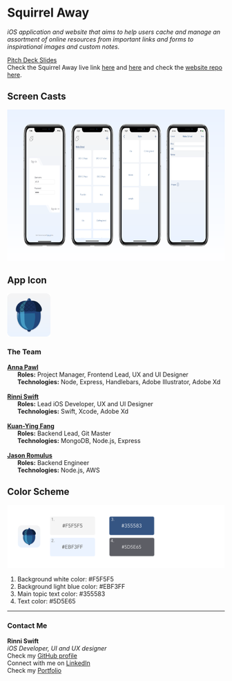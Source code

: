 # Squirrel Away

*iOS application and website that aims to help users cache and manage an assortment of online resources from important links and forms to inspirational images and custom notes.*

[Pitch Deck Slides](https://docs.google.com/presentation/d/1ZklSnnp-zRMfFw25vopJZ020I-NSlppPIbStpQbayfs/edit?usp=sharing)\
Check the Squirrel Away live link [here](https://squirrel-env.herokuapp.com/) and [here](https://squirrelaway.herokuapp.com/) and check the [website repo here](https://github.com/AnniePawl/SPD1.3).


## Screen Casts
<img src="Images/appScreenshots.png" width="730" height="350" />

## App Icon
<img src="Images/appIcon.png" width="100" height="100" />




### The Team
**[Anna Pawl](https://github.com/AnniePawl)**\
&nbsp;&nbsp;&nbsp;&nbsp;&nbsp;&nbsp;**Roles:** Project Manager, Frontend Lead, UX and UI Designer\
&nbsp;&nbsp;&nbsp;&nbsp;&nbsp;&nbsp;**Technologies:** Node, Express, Handlebars, Adobe Illustrator, Adobe Xd
\
\
**[Rinni Swift](https://github.com/RinniSwift)**\
&nbsp;&nbsp;&nbsp;&nbsp;&nbsp;&nbsp;**Roles:** Lead iOS Developer, UX and UI Designer\
&nbsp;&nbsp;&nbsp;&nbsp;&nbsp;&nbsp;**Technologies:** Swift, Xcode, Adobe Xd
\
\
**[Kuan-Ying Fang](https://github.com/kfa408)**\
&nbsp;&nbsp;&nbsp;&nbsp;&nbsp;&nbsp;**Roles:** Backend Lead, Git Master\
&nbsp;&nbsp;&nbsp;&nbsp;&nbsp;&nbsp;**Technologies:** MongoDB, Node.js, Express
\
\
**[Jason Romulus](https://github.com/jasonromulus)**\
&nbsp;&nbsp;&nbsp;&nbsp;&nbsp;&nbsp;**Roles:** Backend Engineer\
&nbsp;&nbsp;&nbsp;&nbsp;&nbsp;&nbsp;**Technologies:** Node.js, AWS 



## Color Scheme
![color swatches](Images/colorSwatch.png)

1. Background white color: #F5F5F5
2. Background light blue color: #EBF3FF
3. Main topic text color: #355583
4. Text color: #5D5E65


---
### Contact Me
**Rinni Swift**\
*iOS Developer, UI and UX designer*\
Check my [GitHub profile](https://github.com/RinniSwift)\
Connect with me on [LinkedIn](https://www.linkedin.com/in/rinni-swift-07b6b8169/)\
Check my [Portfolio](https://www.makeschool.com/portfolio/RinniSwift)
